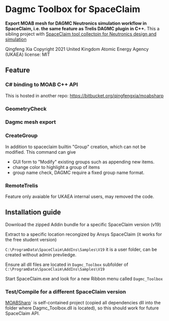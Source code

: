 #  Dagmc Toolbox for SpaceClaim

**Export MOAB mesh for DAGMC Neutronics simulation workflow in SpaceClaim, i.e. the same feature as Trelis DAGMC plugin in C++.**  This a sibling project with [SpaceClaim tool collectoin for Neutronics design and simulation](https://github.com/ukaea/SpaceClaim_API_NeutronicsTools)


Qingfeng Xia
Copyright 2021 United Kingdom Atomic Energy Agency (UKAEA)
license: MIT

## Feature

### C# binding to MOAB C++ API

This is hosted in another repo:  https://bitbucket.org/qingfengxia/moabsharp

### GeometryCheck

### Dagmc mesh export

### CreateGroup
In addition to spaceclaim builtin "Group" creation, which can not be modified.
This command can give
+ GUI form to "Modify" existing groups such as appending new items.
+ change color to highlight a group of items
+ group name check, DAGMC require a fixed group name format.

### RemoteTrelis

Feature only avaiable for UKAEA internal users, may removed the code.


## Installation guide

Download the zipped Addin bundle for a specific SpaceClaim version (v19)

Extract to a specific location recongized by Ansys SpaceClaim (it works for the free student version)

`C:\ProgramData\SpaceClaim\AddIns\Samples\V19` it is a user folder, can be created without admin prevliedge.

Ensure all dll files are located in `Dagmc_Toolbox` subfolder of `C:\ProgramData\SpaceClaim\AddIns\Samples\V19`

Start SpaceClaim.exe and look for a new Ribbon menu called `Dagmc_Toolbox`

### Test/Compile for a different SpaceClaim version

[MOABSharp]()` is self-contained project (copied all dependencies dll into the folder where Dagmc_Toolbox.dll is located), so this should work for future SpaceClaim API.


